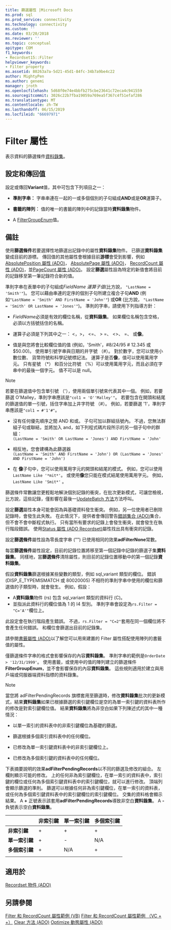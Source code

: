 ```yaml
---
title: 篩選屬性 |Microsoft Docs
ms.prod: sql
ms.prod_service: connectivity
ms.technology: connectivity
ms.custom: ''
ms.date: 03/20/2018
ms.reviewer: ''
ms.topic: conceptual
apitype: COM
f1_keywords:
- Recordset15::Filter
helpviewer_keywords:
- Filter property
ms.assetid: 80263a7a-5d21-45d1-84fc-34b7a9be4c22
author: MightyPen
ms.author: genemi
manager: jroth
ms.openlocfilehash: 5d68f0e74e4bbfb275cbe23641c72eca4c941559
ms.sourcegitcommit: 3026c22b7fba19059a769ea5f367c4f51efaf286
ms.translationtype: MT
ms.contentlocale: zh-TW
ms.lasthandoff: 06/15/2019
ms.locfileid: "66697971"
---
```

# <a name="filter-property"></a>Filter 屬性
表示資料的篩選條件[資料錄集](../../../ado/reference/ado-api/recordset-object-ado.md)。  
  
## <a name="settings-and-return-values"></a>設定和傳回值

設定或傳回**Variant**值，其中可包含下列項目之一：  
  
-   **準則字串：** 字串串連在一起的一或多個個別的子句組成**AND**或是**OR**運算子。  
  
-   **書籤的陣列︰** 值的唯一的書籤的陣列中的記錄當時**資料錄集**物件。  
  
-   A [FilterGroupEnum](../../../ado/reference/ado-api/filtergroupenum.md)值。  
  
## <a name="remarks"></a>備註

使用**篩選條件**若要選擇性地篩選出記錄中的屬性**資料錄集**物件。 已篩選**資料錄集**變成目前的游標。 傳回值的其他屬性會根據目前**游標**會受到影響，例如[AbsolutePosition 屬性 (ADO)](../../../ado/reference/ado-api/absoluteposition-property-ado.md)， [AbsolutePage 屬性 (ADO)](../../../ado/reference/ado-api/absolutepage-property-ado.md)， [RecordCount 屬性 (ADO)](../../../ado/reference/ado-api/recordcount-property-ado.md)，並[PageCount 屬性 (ADO)](../../../ado/reference/ado-api/pagecount-property-ado.md)。 設定**篩選**屬性設為特定的新值會將目前的記錄移至第一筆記錄符合新的值。
  
準則字串在表單中的子句組成*FieldName 運算子值*(比方說， `"LastName = 'Smith'"`)。 您可以藉由串連的定序的個別子句所建立複合子句**AND** (例如`"LastName = 'Smith' AND FirstName = 'John'"`) 或**OR** (比方說， `"LastName = 'Smith' OR LastName = 'Jones'"`)。 準則的字串，請使用下列指導方針：

-   *FieldName*必須是有效的欄位名稱，從**資料錄集**。 如果欄位名稱包含空格，必須以方括號括住的名稱。  
  
-   運算子必須是下列其中之一： \<，>， \<=、 > =、 <>、 =、 或**像**。  
  
-   值是與您將會比較欄位值的值 (例如，'Smith'，#8/24/95 # 12.345 或 $50.00)。 使用單引號字串與日期的井字號 （#）。 對於數字，您可以使用小數位數、 貨幣符號和科學記號標記法。 運算子是否**像**，值可以使用萬用字元。 只有星號 （*） 和百分比符號 （%）可以使用萬用字元，而且必須在字串中的最後一個字元。 值不可以是 null。  
  
> [!NOTE]
>  若要在篩選值中包含單引號 （'），使用兩個單引號來代表其中一個。 例如，若要篩選 O'Malley，準則字串應該是`"col1 = 'O''Malley'"`。 若要包含在開頭和結尾的篩選值的單一引號，括住字串加上井字符號 （#）。 例如，若要篩選 '1'，準則字串應該是`"col1 = #'1'#"`。  
  
-   沒有任何優先順序之間 AND 和或。 子句可加以群組括號內。 不過，您無法群組子句或聯結，並將加入 and，如下列程式碼片段所示的另一個子句中的群組：  
 `(LastName = 'Smith' OR LastName = 'Jones') AND FirstName = 'John'`  
  
-   相反地，您會建構為此篩選器  
 `(LastName = 'Smith' AND FirstName = 'John') OR (LastName = 'Jones' AND FirstName = 'John')`  
  
-   在 **像**子句中，您可以使用萬用字元的開頭和結尾的模式。 例如，您可以使用`LastName Like '*mit*'`。 或使用**像**您只能在模式結尾使用萬用字元。 例如， `LastName Like 'Smit*'` 。  
  
 篩選條件常數讓您更輕鬆地解決個別記錄的衝突，在批次更新模式，可讓您檢視，比方說，這些記錄，僅影響在最後一[UpdateBatch 方法](../../../ado/reference/ado-api/updatebatch-method.md)方法呼叫。  
  
設定**篩選**屬性本身可能會因為與基礎資料發生衝突。 例如，另一位使用者已刪除記錄時，會發生此失敗。 在此情況下，提供者會傳回警告[錯誤集合 (ADO)](../../../ado/reference/ado-api/errors-collection-ado.md)集合，但不會不會中斷程式執行。 只有當所有要求的記錄上會發生衝突，就會發生在執行階段錯誤。 使用[Status 屬性 (ADO Recordset)](../../../ado/reference/ado-api/status-property-ado-recordset.md)屬性找出具有衝突的記錄。  
  
設定**篩選條件**屬性設為零長度字串 ("") 已使用相同的效果**adFilterNone**常數。
  
每當**篩選條件**屬性設定，目前的記錄位置將移至第一個記錄中記錄的篩選子集**資料錄集**。 同樣地，當**篩選條件**清除屬性，則目前的記錄位置移動中的第一個記錄**資料錄集**。

假設**資料錄集**篩選根據某些變數的類型，例如 sql_variant 類型的欄位。 錯誤 (DISP_E_TYPEMISMATCH 或 80020005) 不相符的準則字串中使用的欄位和篩選值的子類型時，就會發生。 例如，假設：

- A**資料錄集**物件 (rs) 包含 sql_variant 類型的資料行 (C)。
- 並指派此資料行的欄位值為 1 的 I4 型別。 準則字串會設定為`rs.Filter = "C='A'"`欄位上。

此設定會在執行階段產生錯誤。 不過，`rs.Filter = "C=2"`套用在同一個欄位將不會產生任何錯誤。 和欄位會篩選出目前的記錄集。

請參閱[書籤屬性 (ADO)](../../../ado/reference/ado-api/bookmark-property-ado.md)以了解您可以用來建置的 Filter 屬性搭配使用陣列的書籤值的屬性。

僅篩選條件字串的格式會影響保存的內容**資料錄集**。 準則字串的範例是`OrderDate > '12/31/1999'`。 使用書籤，或使用中的值的陣列建立的篩選條件**FilterGroupEnum**，並不會影響保存的內容**資料錄集**。 這些規則適用於建立與用戶端或伺服器端資料指標的資料錄集。
  
> [!NOTE]
>  當您將 adFilterPendingRecords 旗標套用至篩選時，修改**資料錄集**批次的更新模式，結果**資料錄集**如果已根據篩選的索引鍵欄位是空的為單一索引鍵的資料表所作的修改是對索引鍵欄位值。 結果**資料錄集**將為非空白如果下列陳述式的其中一種情況：  
  
-   以單一索引的資料表中的非索引鍵欄位為基礎的篩選。  
  
-   篩選根據多個索引資料表中的任何欄位。  
  
-   已修改為單一索引鍵資料表中的非索引鍵欄位上。  
  
-   已修改為多個索引鍵的資料表中的任何欄位。  
  
下表摘要說明的效果**adFilterPendingRecords**以不同的篩選及修改的組合。 左欄則顯示可能的修改。 上的任何非為索引鍵欄位，在單一索引的資料表中，索引鍵的欄位或任何為多個索引鍵資料表中的索引鍵欄位，就可以進行修改。 頂端列會顯示篩選的準則。 篩選可以根據任何非為索引鍵欄位，在單一索引的資料表，或任何為多個索引鍵資料表中的索引鍵欄位的索引鍵欄位。 交集的資料格會顯示結果。 A **+** 正號表示該套用**adFilterPendingRecords**導致非空白**資料錄集**。 A **-** 負號表示空白**資料錄集**。  
  
||非索引鍵|單一索引鍵|多個索引鍵|
|-|--------------|----------------|-------------------|
|**非索引鍵**|+|+|+|
|**單一索引鍵**|+|-|N/A|
|**多個索引鍵**|+|N/A|+|
|||||
  
## <a name="applies-to"></a>適用於

[Recordset 物件 (ADO)](../../../ado/reference/ado-api/recordset-object-ado.md)  
  
## <a name="see-also"></a>另請參閱

[Filter 和 RecordCount 屬性範例 (VB)](../../../ado/reference/ado-api/filter-and-recordcount-properties-example-vb.md)
[Filter 和 RecordCount 屬性範例 （VC + +）](../../../ado/reference/ado-api/filter-and-recordcount-properties-example-vc.md)
[Clear 方法 (ADO)](../../../ado/reference/ado-api/clear-method-ado.md) 
[Optimize 動態屬性 (ADO)](../../../ado/reference/ado-api/optimize-property-dynamic-ado.md)
